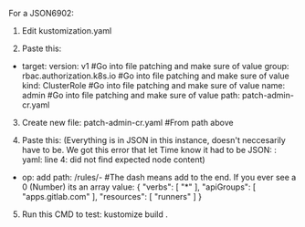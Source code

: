 For a JSON6902:

1. Edit kustomization.yaml

2. Paste this:
- target:
    version: v1  #Go into file patching and make sure of value
    group: rbac.authorization.k8s.io  #Go into file patching and make sure of value
    kind: ClusterRole  #Go into file patching and make sure of value
    name: admin  #Go into file patching and make sure of value
  path: patch-admin-cr.yaml

3. Create new file:  patch-admin-cr.yaml #From path above

4.  Paste this: (Everything is in JSON in this instance, doesn't neccesarily have to be.  We got this error that let Time know it had to be JSON:
	: yaml: line 4: did not find expected node content)
- op: add
  path: /rules/-	#The dash means add to the end.  If you ever see a 0 (Number) its an array
  value: {
    "verbs": [
      "*"
    ],
    "apiGroups": [
      "apps.gitlab.com"
    ],
    "resources": [
      "runners"
    ]
  }

5. Run this CMD to test:  kustomize build .
